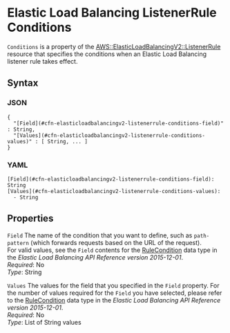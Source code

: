 # Elastic Load Balancing ListenerRule Conditions<a name="aws-properties-elasticloadbalancingv2-listenerrule-conditions"></a>

`Conditions` is a property of the [AWS::ElasticLoadBalancingV2::ListenerRule](aws-resource-elasticloadbalancingv2-listenerrule.md) resource that specifies the conditions when an Elastic Load Balancing listener rule takes effect\.

## Syntax<a name="w4ab1c21c14e1108b5"></a>

### JSON<a name="aws-properties-elasticloadbalancingv2-listenerrule-conditions-syntax.json"></a>

```
{
  "[Field](#cfn-elasticloadbalancingv2-listenerrule-conditions-field)" : String,
  "[Values](#cfn-elasticloadbalancingv2-listenerrule-conditions-values)" : [ String, ... ]
}
```

### YAML<a name="aws-properties-elasticloadbalancingv2-listenerrule-conditions-syntax.yaml"></a>

```
[Field](#cfn-elasticloadbalancingv2-listenerrule-conditions-field): String
[Values](#cfn-elasticloadbalancingv2-listenerrule-conditions-values):
  - String
```

## Properties<a name="w4ab1c21c14e1108b7"></a>

`Field`  <a name="cfn-elasticloadbalancingv2-listenerrule-conditions-field"></a>
The name of the condition that you want to define, such as `path-pattern` \(which forwards requests based on the URL of the request\)\.  
For valid values, see the `Field` contents for the [RuleCondition](https://docs.aws.amazon.com/elasticloadbalancing/latest/APIReference/API_RuleCondition.html) data type in the *Elastic Load Balancing API Reference version 2015\-12\-01*\.  
*Required*: No  
*Type*: String

`Values`  <a name="cfn-elasticloadbalancingv2-listenerrule-conditions-values"></a>
The values for the field that you specified in the `Field` property\. For the number of values required for the `Field` you have selected, please refer to the [RuleCondition](https://docs.aws.amazon.com/elasticloadbalancing/latest/APIReference/API_RuleCondition.html) data type in the *Elastic Load Balancing API Reference version 2015\-12\-01*\.  
*Required*: No  
*Type*: List of String values
